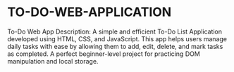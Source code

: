 # TO-DO-WEB-APPLICATION
To-Do Web App Description: A simple and efficient To-Do List Application developed using HTML, CSS, and JavaScript. This app helps users manage daily tasks with ease by allowing them to add, edit, delete, and mark tasks as completed. A perfect beginner-level project for practicing DOM manipulation and local storage.

